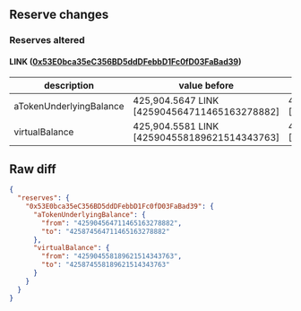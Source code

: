 ## Reserve changes

### Reserves altered

#### LINK ([0x53E0bca35eC356BD5ddDFebbD1Fc0fD03FaBad39](https://polygonscan.com/address/0x53E0bca35eC356BD5ddDFebbD1Fc0fD03FaBad39))

| description | value before | value after |
| --- | --- | --- |
| aTokenUnderlyingBalance | 425,904.5647 LINK [425904564711465163278882] | 425,874.5647 LINK [425874564711465163278882] |
| virtualBalance | 425,904.5581 LINK [425904558189621514343763] | 425,874.5581 LINK [425874558189621514343763] |


## Raw diff

```json
{
  "reserves": {
    "0x53E0bca35eC356BD5ddDFebbD1Fc0fD03FaBad39": {
      "aTokenUnderlyingBalance": {
        "from": "425904564711465163278882",
        "to": "425874564711465163278882"
      },
      "virtualBalance": {
        "from": "425904558189621514343763",
        "to": "425874558189621514343763"
      }
    }
  }
}
```